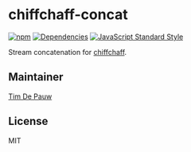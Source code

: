 # chiffchaff-concat

[![npm](https://img.shields.io/npm/v/chiffchaff-concat.svg)](https://www.npmjs.com/package/chiffchaff-concat) [![Dependencies](https://img.shields.io/david/zentrick/chiffchaff-concat.svg)](https://david-dm.org/zentrick/chiffchaff-concat) [![JavaScript Standard Style](https://img.shields.io/badge/code%20style-standard-brightgreen.svg)](http://standardjs.com/)

Stream concatenation for [chiffchaff](https://github.com/zentrick/chiffchaff/blob/master/packages/chiffchaff/README.md).

## Maintainer

[Tim De Pauw](https://github.com/timdp)

## License

MIT
